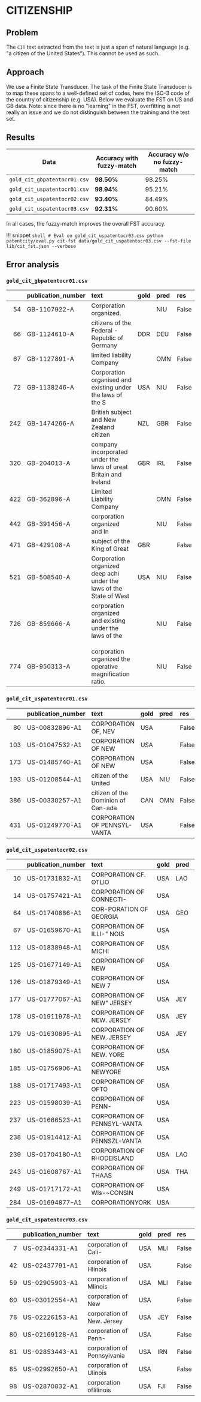 # CITIZENSHIP

## Problem

The `CIT` text extracted from the text is just a span of natural language (e.g. "a citizen of the United States"). This cannot be used as such.

## Approach

We use a Finite State Transducer. The task of the Finite State Transducer is to map these spans to a well-defined set of codes, here the ISO-3 code of the country of citizenship (e.g. USA). Below we evaluate the FST on US and GB data. Note: since there is no "learning" in the FST, overfitting is not really an issue and we do not distinguish between the training and the test set.

## Results

Data|Accuracy with fuzzy-match| Accuracy w/o no fuzzy-match
---|---|---
`gold_cit_gbpatentocr01.csv`| **98.50%** | 98.25%
`gold_cit_uspatentocr01.csv` | **98.94%** | 95.21%
`gold_cit_uspatentocr02.csv` | **93.40%** | 84.49%
`gold_cit_uspatentocr03.csv` | **92.31%** | 90.60%

In all cases, the fuzzy-match improves the overall FST accuracy.

!!! snippet
    ```shell
    # Eval on gold_cit_uspatentocr03.csv
    python patentcity/eval.py cit-fst data/gold_cit_uspatentocr03.csv --fst-file lib/cit_fst.json --verbose
    ```

## Error analysis

###  `gold_cit_gbpatentocr01.csv`

|     | publication\_number   | text                                                                | gold   | pred   | res   |
|----:|:---------------------|:--------------------------------------------------------------------|:-------|:-------|:------|
|  54 | GB-1107922-A         | Corporation organized.                                              |        | NIU    | False |
|  66 | GB-1124610-A         | citizens of the Federal -Republic of Germany                        | DDR    | DEU    | False |
|  67 | GB-1127891-A         | limited liability Company                                           |        | OMN    | False |
|  72 | GB-1138246-A         | Corporation organised and existing under the laws of the S          | USA    | NIU    | False |
| 242 | GB-1474266-A         | British subject and New Zealand citizen                             | NZL    | GBR    | False |
| 320 | GB-204013-A          | company incorporated under the laws of ureat Britain and Ireland    | GBR    | IRL    | False |
| 422 | GB-362896-A          | Limited Liability Company                                           |        | OMN    | False |
| 442 | GB-391456-A          | corporation organized and In                                        |        | NIU    | False |
| 471 | GB-429108-A          | subject of the King of Great                                        | GBR    |        | False |
| 521 | GB-508540-A          | Corporation organized deep achi under the laws of the State of West | USA    | NIU    | False |
| 726 | GB-859666-A          | corporation organized and existing under the laws of the  </p>      |        | NIU    | False |
| 774 | GB-950313-A          | corporation organized the operative magnification ratio.            |        | NIU    | False |

### `gold_cit_uspatentocr01.csv`

|     | publication\_number   | text                               | gold   | pred   | res   |
|----:|:---------------------|:-----------------------------------|:-------|:-------|:------|
|  80 | US-00832896-A1       | CORPORATION OF, NEV                | USA    |        | False |
| 103 | US-01047532-A1       | CORPORATION OF NEW                 | USA    |        | False |
| 173 | US-01485740-A1       | CORPORATION OF NEW                 | USA    |        | False |
| 193 | US-01208544-A1       | citizen of the United              | USA    | NIU    | False |
| 386 | US-00330257-A1       | citizen of the Dominion of Can-ada | CAN    | OMN    | False |
| 431 | US-01249770-A1       | CORPORATION OF PENNSYL-VANTA       | USA    |        | False |

### `gold_cit_uspatentocr02.csv`

|     | publication\_number   | text                         | gold   | pred   | res   |
|----:|:---------------------|:-----------------------------|:-------|:-------|:------|
|  10 | US-01731832-A1       | CORPORATION CF. OTLIO        | USA    | LAO    | False |
|  14 | US-01757421-A1       | CORPORATION OF CONNECTI-     | USA    |        | False |
|  64 | US-01740886-A1       | COR-PORATION OF GEORGIA      | USA    | GEO    | False |
|  67 | US-01659670-A1       | CORPORATION OF ILLI-" NOIS   | USA    |        | False |
| 112 | US-01838948-A1       | CORPORATION OF MICHI         | USA    |        | False |
| 125 | US-01677149-A1       | CORPORATION OF NEW           | USA    |        | False |
| 126 | US-01879349-A1       | CORPORATION OF NEW 7         | USA    |        | False |
| 177 | US-01777067-A1       | CORPORATION OF NEW" JERSEY   | USA    | JEY    | False |
| 178 | US-01911978-A1       | CORPORATION OF NEW. JERSEY   | USA    | JEY    | False |
| 179 | US-01630895-A1       | CORPORATION OF NEW. JERSEY   | USA    | JEY    | False |
| 180 | US-01859075-A1       | CORPORATION OF NEW. YORE     | USA    |        | False |
| 185 | US-01756906-A1       | CORPORATION OF NEWYORE       | USA    |        | False |
| 188 | US-01717493-A1       | CORPORATION OF OFTO          | USA    |        | False |
| 223 | US-01598039-A1       | CORPORATION OF PENN-         | USA    |        | False |
| 237 | US-01666523-A1       | CORPORATION OF PENNSYL-VANTA | USA    |        | False |
| 238 | US-01914412-A1       | CORPORATION OF PENNSZL-VANTA | USA    |        | False |
| 239 | US-01704180-A1       | CORPORATION OF RHODEISLAND   | USA    | LAO    | False |
| 243 | US-01608767-A1       | CORPORATION OF THAAS         | USA    | THA    | False |
| 249 | US-01717172-A1       | CORPORATION OF WIs-~CONSIN   | USA    |        | False |
| 284 | US-01694877-A1       | CORPORATIONYORK              | USA    |        | False |


### `gold_cit_uspatentocr03.csv`

|    | publication\_number   | text                        | gold   | pred   | res   |
|---:|:---------------------|:----------------------------|:-------|:-------|:------|
|  7 | US-02344331-A1       | corporation of Cali-        | USA    | MLI    | False |
| 42 | US-02437791-A1       | corporation of Hlinois      | USA    |        | False |
| 59 | US-02905903-A1       | corporation of Mlinois      | USA    | MLI    | False |
| 60 | US-03012554-A1       | corporation of New          | USA    |        | False |
| 78 | US-02226153-A1       | corporation of New. Jersey  | USA    | JEY    | False |
| 80 | US-02169128-A1       | corporation of Penn-        | USA    |        | False |
| 81 | US-02853443-A1       | corporation of Pennsyivania | USA    | IRN    | False |
| 85 | US-02992650-A1       | corporation of Ulinois      | USA    |        | False |
| 98 | US-02870832-A1       | corporation ofIilinois      | USA    | FJI    | False |
